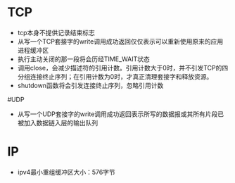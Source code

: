 # TCP
* tcp本身不提供记录结束标志
* 从写一个TCP套接字的write调用成功返回仅仅表示可以重新使用原来的应用进程缓冲区
* 执行主动关闭的那一段将会历经TIME_WAIT状态
* 调用close，会减少描述符的引用计数。引用计数大于0时，并不引发TCP的四分组连接终止序列；在引用计数为0时，才真正清理套接字和释放资源。
* shutdown函数将会引发连接终止序列，忽略引用计数

#UDP
* 从写一个UDP套接字的write调用成功返回表示所写的数据报或其所有片段已被加入数据链入层的输出队列

# IP
* ipv4最小重组缓冲区大小：576字节